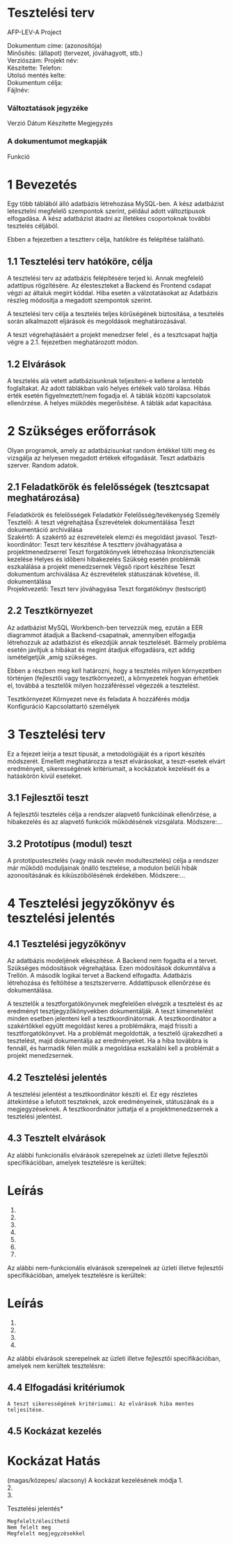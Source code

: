 # 	Tesztelési terv 

AFP-LEV-A Project

Dokumentum címe: (azonosítója)	
Minősítés: (állapot)
(tervezet, jóváhagyott, stb.)	
Verziószám:	
Projekt név:	
Készítette:	
Telefon:	
Utolsó mentés kelte:	
Dokumentum célja:	
Fájlnév:	

###	Változtatások jegyzéke
Verzió	Dátum	Készítette	Megjegyzés
			
			
			
			

###	A dokumentumot megkapják
Funkció



#	1	Bevezetés
Egy több táblából álló adatbázis létrehozása MySQL-ben. A kész adatbázist letesztelni megfelelő szempontok szerint, például adott változtípusok elfogadása. A kész adatbázist átadni az illetékes csoportoknak további tesztelés céljából.

Ebben a fejezetben a tesztterv célja, hatóköre és felépítése található.
##	1.1	Tesztelési terv hatóköre, célja 
A tesztelési terv az adatbázis felépítésére terjed ki. Annak megfelelő adattípus rögzítésére. Az élesteszteket a Backend és Frontend csdapat végzi az általuk megírt kóddal. Hiba esetén a válzotatásokat az Adatbázis részleg módosítja a megadott szempontok szerint.

A tesztelési terv célja a tesztelés teljes körűségének biztosítása, a tesztelés során alkalmazott eljárások és megoldások meghatározásával.

A teszt végrehajtásáért a projekt menedzser felel <projekt menedzser neve>, és a tesztcsapat hajtja végre a 2.1. fejezetben meghatározott módon.

##	1.2	Elvárások

A tesztelés alá vetett adatbázisunknak teljesíteni-e kellene a lentebb foglaltakat.
Az adott táblákban való helyes értékek való tárolása.
Hibás érték esetén figyelmeztett/nem fogadja el.
A táblák közötti kapcsolatok ellenörzése.
A helyes müködés megerősítése.
A táblák adat kapacitása. 

#	2	Szükséges erőforrások

Olyan programok, amely az adatbázisunkat random értékkel tölti meg és vizsgálja az helyesen megadott értékek elfogadását.
Teszt adatbázis szerver.
Random adatok.

##	2.1	Feladatkörök és felelősségek (tesztcsapat meghatározása)

Feladatkörök és felelősségek
Feladatkör	Felelősség/tevékenység	Személy
Tesztelő:		A teszt végrehajtása
	Észrevételek dokumentálása
	Teszt dokumentáció archiválása	
Szakértő:	A szakértő az észrevételek elemzi és megoldást javasol.	
Teszt-koordinátor:		Teszt terv készítése
	A tesztterv jóváhagyatása a projektmenedzserrel
	Teszt forgatókönyvek létrehozása
	Inkonzisztenciák kezelése 
	Helyes és időbeni hibakezelés 
	Szükség esetén problémák eszkalálása a projekt menedzsernek 
	Végső riport készítése
	Teszt dokumentum archiválása
	Az észrevételek státuszának követése, ill. dokumentálása	
Projektvezető:		Teszt terv jóváhagyása 
	Teszt forgatókönyv (testscript)	

##	2.2	Tesztkörnyezet
Az adatbázist MySQL Workbench-ben tervezzük meg, ezután a EER diagrammot átadjuk a Backend-csapatnak, amennyiben elfogadja létrehozzuk az adatbázist és elkezdjük annak tesztelését. Bármely probléma esetén javítjuk a hibákat és megint átadjuk elfogadásra, ezt addig ismételgetjük ,amíg szükséges.

Ebben a részben meg kell határozni, hogy a tesztelés milyen környezetben történjen (fejlesztői vagy tesztkörnyezet), a környezetek hogyan érhetőek el, továbbá a tesztelők milyen hozzáféréssel végezzék a tesztelést.

Tesztkörnyezet
Környezet neve és feladata	A hozzáférés módja	Konfiguráció	Kapcsolattartó személyek
			
			
			
#	3	Tesztelési terv

Ez a fejezet leírja a teszt típusát, a metodológiáját és a riport készítés módszerét. Emellett meghatározza a teszt elvárásokat, a teszt-esetek elvárt eredményeit, sikerességének kritériumait, a kockázatok kezelését és a hatáskörön kívül eseteket.

##	3.1	Fejlesztői teszt

A fejlesztői tesztelés célja a rendszer alapvető funkcióinak ellenőrzése, a hibakezelés és az alapvető funkciók működésének vizsgálata. Módszere:...
##	3.2	Prototípus (modul) teszt

A prototípustesztelés (vagy másik nevén modultesztelés) célja a rendszer már működő moduljainak önálló tesztelése, a modulon belüli hibák azonosításának és kiküszöbölésének érdekében. Módszere:...

#	4	Tesztelési jegyzőkönyv és tesztelési jelentés
##	4.1	Tesztelési jegyzőkönyv
Az adatbázis modeljének elkészítése. A Backend nem fogadta el a tervet. Szükséges módosítások végrehajtása. Ezen módosítások dokumntálva a Trellón. A második logikai tervet a Backend elfogadta. Adatbázis létrehozása és feltöltése a tesztszerverre. Addattípusok ellenőrzése és dokumentálása.

A tesztelők a tesztforgatókönyvnek megfelelően elvégzik a tesztelést és az eredményt tesztjegyzőkönyvekben dokumentálják. A teszt kimenetelést minden esetben jelenteni kell a tesztkoordinátornak. A tesztkoordinátor a szakértőkkel együtt megoldást keres a problémákra, majd frissíti a tesztforgatókönyvet. Ha a problémát megoldották, a tesztelő újrakezdheti a tesztelést, majd dokumentálja az eredményeket. Ha a hiba továbbra is fennáll, és harmadik félen múlik a megoldása eszkalálni kell a problémát a projekt menedzsernek. 
##	4.2	Tesztelési jelentés

A tesztelési jelentést a tesztkoordinátor készíti el. Ez egy részletes áttekintése a lefutott teszteknek, azok eredményeinek, státuszának és a megjegyzéseknek.
A tesztkoordinátor juttatja el a projektmenedzsernek a tesztelési jelentést. 
##	4.3	Tesztelt elvárások 

Az alábbi funkcionális elvárások szerepelnek az üzleti illetve fejlesztői specifikációban, amelyek tesztelésre is kerültek: 

#	Leírás
1.	
2.	
3.	
4.	
5.	
6.	
7.	

Az alábbi nem-funkcionális elvárások szerepelnek az üzleti illetve fejlesztői specifikációban, amelyek tesztelésre is kerültek: 

#	Leírás
1.	
2.	
3.	
4.	

Az alábbi elvárások szerepelnek az üzleti illetve fejlesztői specifikációban, amelyek nem kerültek tesztelésre: 

##	4.4	Elfogadási kritériumok

	A teszt sikerességének kritériumai: Az elvárások hiba mentes teljesítése.
##	4.5	Kockázat kezelés

#	Kockázat	Hatás
(magas/közepes/
alacsony)	A kockázat kezelésének módja
1.			
2.			
3.			

Tesztelési jelentés*




	Megfelelt/élesíthető
	Nem felelt meg
	Megfelelt megjegyzésekkel

